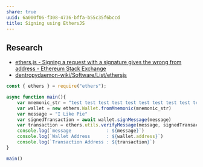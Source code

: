 ```yaml
---
share: true
uuid: 6a000f06-f308-4736-bffa-b55c35f6bccd
title: Signing using EthersJS
---
```

## Research
* [ethers.js - Signing a request with a signature gives the wrong from address - Ethereum Stack Exchange](https://ethereum.stackexchange.com/questions/85212/signing-a-request-with-a-signature-gives-the-wrong-from-address)
* [dentropydaemon-wiki/Software/List/ethersjs](../dentropydaemon-wiki/Software/List/ethersjs)

``` typescript
const { ethers } = require("ethers");

async function main(){
    var mnemonic_str = "test test test test test test test test test test test junk"
    var wallet = new ethers.Wallet.fromMnemonic(mnemonic_str)
    var message = "I Like Pie"
    var signedTransaction = await wallet.signMessage(message)
    var transaction = ethers.utils.verifyMessage(message, signedTransaction);
    console.log(`message             : ${message}`)
    console.log(`Wallet Address      : ${wallet.address}`)
    console.log(`Transaction Address : ${transaction}`)
}

main()

```